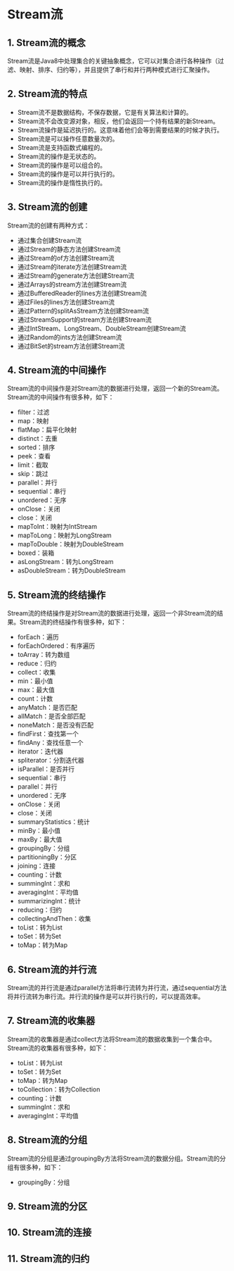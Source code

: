 # Stream流

## 1. Stream流的概念
Stream流是Java8中处理集合的关键抽象概念，它可以对集合进行各种操作（过滤、映射、排序、归约等），并且提供了串行和并行两种模式进行汇聚操作。

## 2. Stream流的特点
- Stream流不是数据结构，不保存数据，它是有关算法和计算的。
- Stream流不会改变源对象，相反，他们会返回一个持有结果的新Stream。
- Stream流操作是延迟执行的。这意味着他们会等到需要结果的时候才执行。
- Stream流是可以操作任意数量次的。
- Stream流是支持函数式编程的。
- Stream流的操作是无状态的。
- Stream流的操作是可以组合的。
- Stream流的操作是可以并行执行的。
- Stream流的操作是惰性执行的。

## 3. Stream流的创建
Stream流的创建有两种方式：
- 通过集合创建Stream流
- 通过Stream的静态方法创建Stream流
- 通过Stream的of方法创建Stream流
- 通过Stream的iterate方法创建Stream流
- 通过Stream的generate方法创建Stream流
- 通过Arrays的stream方法创建Stream流
- 通过BufferedReader的lines方法创建Stream流
- 通过Files的lines方法创建Stream流
- 通过Pattern的splitAsStream方法创建Stream流
- 通过StreamSupport的stream方法创建Stream流
- 通过IntStream、LongStream、DoubleStream创建Stream流
- 通过Random的ints方法创建Stream流
- 通过BitSet的stream方法创建Stream流

## 4. Stream流的中间操作
Stream流的中间操作是对Stream流的数据进行处理，返回一个新的Stream流。Stream流的中间操作有很多种，如下：
- filter：过滤
- map：映射
- flatMap：扁平化映射
- distinct：去重
- sorted：排序
- peek：查看
- limit：截取
- skip：跳过
- parallel：并行
- sequential：串行
- unordered：无序
- onClose：关闭
- close：关闭
- mapToInt：映射为IntStream
- mapToLong：映射为LongStream
- mapToDouble：映射为DoubleStream
- boxed：装箱
- asLongStream：转为LongStream
- asDoubleStream：转为DoubleStream

## 5. Stream流的终结操作
Stream流的终结操作是对Stream流的数据进行处理，返回一个非Stream流的结果。Stream流的终结操作有很多种，如下：
- forEach：遍历
- forEachOrdered：有序遍历
- toArray：转为数组
- reduce：归约
- collect：收集
- min：最小值
- max：最大值
- count：计数
- anyMatch：是否匹配
- allMatch：是否全部匹配
- noneMatch：是否没有匹配
- findFirst：查找第一个
- findAny：查找任意一个
- iterator：迭代器
- spliterator：分割迭代器
- isParallel：是否并行
- sequential：串行
- parallel：并行
- unordered：无序
- onClose：关闭
- close：关闭
- summaryStatistics：统计
- minBy：最小值
- maxBy：最大值
- groupingBy：分组
- partitioningBy：分区
- joining：连接
- counting：计数
- summingInt：求和
- averagingInt：平均值
- summarizingInt：统计
- reducing：归约
- collectingAndThen：收集
- toList：转为List
- toSet：转为Set
- toMap：转为Map

## 6. Stream流的并行流
Stream流的并行流是通过parallel方法将串行流转为并行流，通过sequential方法将并行流转为串行流。并行流的操作是可以并行执行的，可以提高效率。

## 7. Stream流的收集器
Stream流的收集器是通过collect方法将Stream流的数据收集到一个集合中。Stream流的收集器有很多种，如下：
- toList：转为List
- toSet：转为Set
- toMap：转为Map
- toCollection：转为Collection
- counting：计数
- summingInt：求和
- averagingInt：平均值

## 8. Stream流的分组
Stream流的分组是通过groupingBy方法将Stream流的数据分组。Stream流的分组有很多种，如下：
- groupingBy：分组

## 9. Stream流的分区


## 10. Stream流的连接


## 11. Stream流的归约

